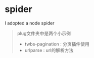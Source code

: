 # spider
I adopted a node spider

>plug文件夹中是两个小示例
>- twbs-pagination : 分页插件使用
>- urlparse : url的解析方法

